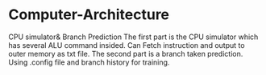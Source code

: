 # Computer-Architecture
CPU simulator&amp; Branch Prediction
The first part is the CPU simulator which has several ALU command insided. Can Fetch instruction and output to outer memory as txt file.
The second part is a branch taken prediction. Using .config file and branch history for training.
